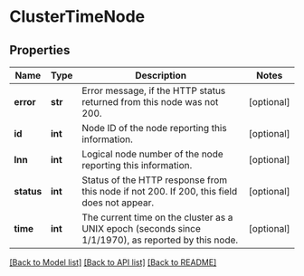 # ClusterTimeNode

## Properties
Name | Type | Description | Notes
------------ | ------------- | ------------- | -------------
**error** | **str** | Error message, if the HTTP status returned from this node was not 200. | [optional] 
**id** | **int** | Node ID of the node reporting this information. | [optional] 
**lnn** | **int** | Logical node number of the node reporting this information. | [optional] 
**status** | **int** | Status of the HTTP response from this node if not 200.  If 200, this field does not appear. | [optional] 
**time** | **int** | The current time on the cluster as a UNIX epoch (seconds since 1/1/1970), as reported by this node. | [optional] 

[[Back to Model list]](../README.md#documentation-for-models) [[Back to API list]](../README.md#documentation-for-api-endpoints) [[Back to README]](../README.md)


